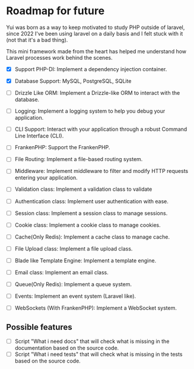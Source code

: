# Roadmap for future

Yui was born as a way to keep motivated to study PHP outside of laravel, since 2022 I've been using laravel on a daily basis and I felt stuck with it (not that it's a bad thing).

This mini framework made from the heart has helped me understand how Laravel processes work behind the scenes.

- [x] Support PHP-DI: Implement a dependency injection container.
- [x] Database Support: MySQL, PostgreSQL, SQLite
- [ ] Drizzle Like ORM: Implement a Drizzle-like ORM to interact with the database.
- [ ] Logging: Implement a logging system to help you debug your application.
- [ ] CLI Support: Interact with your application through a robust Command Line Interface (CLI).
- [ ] FrankenPHP: Support the FrankenPHP.
- [ ] File Routing: Implement a file-based routing system.
- [ ] Middleware: Implement middleware to filter and modify HTTP requests entering your application.
- [ ] Validation class: Implement a validation class to validate
- [ ] Authentication class: Implement user authentication with ease.
- [ ] Session class: Implement a session class to manage sessions.
- [ ] Cookie class: Implement a cookie class to manage cookies.
- [ ] Cache(Only Redis): Implement a cache class to manage cache.
- [ ] File Upload class: Implement a file upload class.
- [ ] Blade like Template Engine: Implement a template engine.
- [ ] Email class: Implement an email class.
- [ ] Queue(Only Redis): Implement a queue system.
- [ ] Events: Implement an event system (Laravel like).
- [ ] WebSockets (With FrankenPHP): Implement a WebSocket system.


## Possible features
- [ ] Script "What i need docs" that will check what is missing in the documentation based on the source code.
- [ ] Script "What i need tests" that will check what is missing in the tests based on the source code.